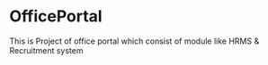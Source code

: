 # OfficePortal

This is Project of office portal which consist of module like HRMS & Recruitment system
